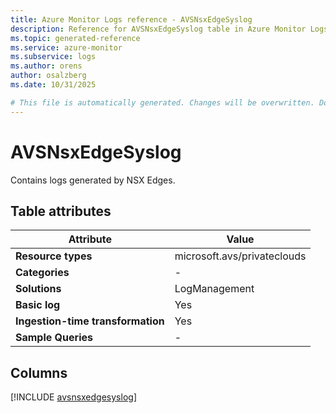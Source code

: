 ```yaml
---
title: Azure Monitor Logs reference - AVSNsxEdgeSyslog
description: Reference for AVSNsxEdgeSyslog table in Azure Monitor Logs.
ms.topic: generated-reference
ms.service: azure-monitor
ms.subservice: logs
ms.author: orens
author: osalzberg
ms.date: 10/31/2025

# This file is automatically generated. Changes will be overwritten. Do not change this file directly.
---
```


# AVSNsxEdgeSyslog

Contains logs generated by NSX Edges.


## Table attributes

|Attribute|Value|
|---|---|
|**Resource types**|microsoft.avs/privateclouds|
|**Categories**|-|
|**Solutions**| LogManagement|
|**Basic log**|Yes|
|**Ingestion-time transformation**|Yes|
|**Sample Queries**|-|



## Columns
  
[!INCLUDE [avsnsxedgesyslog](~/reusable-content/ce-skilling/azure/includes/azure-monitor/reference/tables/avsnsxedgesyslog-include.md)]
